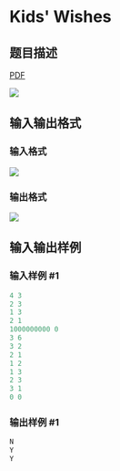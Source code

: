 # Kids&#039; Wishes

## 题目描述

[problemUrl]: https://uva.onlinejudge.org/index.php?option=com_onlinejudge&Itemid=8&category=244&page=show_problem&problem=3400

[PDF](https://uva.onlinejudge.org/external/122/p12248.pdf)

![](https://cdn.luogu.com.cn/upload/vjudge_pic/UVA12248/0011a9048f33ea1d1c7963cd125493f8c9f9091b.png)

## 输入输出格式

### 输入格式

![](https://cdn.luogu.com.cn/upload/vjudge_pic/UVA12248/62252c18c1783406a64f8eab87ea6459bc48a3d2.png)

### 输出格式

![](https://cdn.luogu.com.cn/upload/vjudge_pic/UVA12248/3604e0ad0d1a621208b7a3e5df359e3dd9a2022f.png)

## 输入输出样例

### 输入样例 #1

```cpp
4 3
2 3
1 3
2 1
1000000000 0
3 6
3 2
2 1
1 2
1 3
2 3
3 1
0 0
```


### 输出样例 #1

```cpp
N
Y
Y
```


